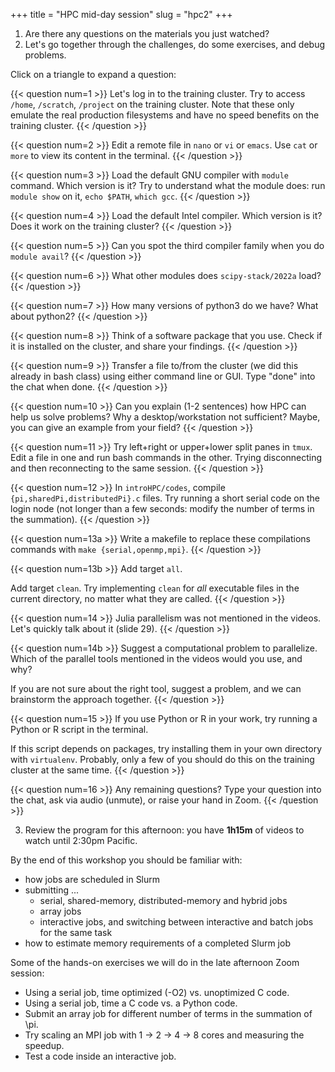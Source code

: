 +++
title = "HPC mid-day session"
slug = "hpc2"
+++

1. Are there any questions on the materials you just watched?
1. Let's go together through the challenges, do some exercises, and debug problems.

Click on a triangle to expand a question:

{{< question num=1 >}}
Let's log in to the training cluster. Try to access `/home`, `/scratch`, `/project` on the training cluster. Note that
these only emulate the real production filesystems and have no speed benefits on the training cluster.
{{< /question >}}

{{< question num=2 >}}
Edit a remote file in `nano` or `vi` or `emacs`. Use `cat` or `more` to view its content in the terminal.
{{< /question >}}

{{< question num=3 >}}
Load the default GNU compiler with `module` command. Which version is it? Try to understand what the module does: run
`module show` on it, `echo $PATH`, `which gcc`.
{{< /question >}}

{{< question num=4 >}}
Load the default Intel compiler. Which version is it? Does it work on the training cluster?
{{< /question >}}

{{< question num=5 >}}
Can you spot the third compiler family when you do `module avail`?
{{< /question >}}

{{< question num=6 >}}
What other modules does `scipy-stack/2022a` load?
{{< /question >}}

{{< question num=7 >}}
How many versions of python3 do we have? What about python2?
{{< /question >}}

{{< question num=8 >}}
Think of a software package that you use. Check if it is installed on the cluster, and share your findings.
{{< /question >}}

{{< question num=9 >}}
Transfer a file to/from the cluster (we did this already in bash class) using either command line or GUI. Type "done"
into the chat when done.
{{< /question >}}

{{< question num=10 >}}
Can you explain (1-2 sentences) how HPC can help us solve problems? Why a desktop/workstation not sufficient? Maybe, you
can give an example from your field?
{{< /question >}}

{{< question num=11 >}}
Try left+right or upper+lower split panes in `tmux`. Edit a file in one and run bash commands in the other. Trying
disconnecting and then reconnecting to the same session.
{{< /question >}}

{{< question num=12 >}}
In `introHPC/codes`, compile `{pi,sharedPi,distributedPi}.c` files. Try running a short serial code on the login node
(not longer than a few seconds: modify the number of terms in the summation).
{{< /question >}}

{{< question num=13a >}}
Write a makefile to replace these compilations commands with `make {serial,openmp,mpi}`.
{{< /question >}}

{{< question num=13b >}}
Add target `all`.

Add target `clean`. Try implementing `clean` for *all* executable files in the current directory, no matter what they
are called.
{{< /question >}}

{{< question num=14 >}}
Julia parallelism was not mentioned in the videos. Let's quickly talk about it (slide 29).
{{< /question >}}

{{< question num=14b >}}
Suggest a computational problem to parallelize. Which of the parallel tools mentioned in the videos would you use, and
why?

If you are not sure about the right tool, suggest a problem, and we can brainstorm the approach together.
{{< /question >}}


{{< question num=15 >}}
If you use Python or R in your work, try running a Python or R script in the terminal.

If this script depends on packages, try installing them in your own directory with `virtualenv`. Probably, only a few of
you should do this on the training cluster at the same time.
{{< /question >}}

{{< question num=16 >}}
Any remaining questions? Type your question into the chat, ask via audio (unmute), or raise your hand in Zoom.
{{< /question >}}

3. Review the program for this afternoon: you have **1h15m** of videos to watch until 2:30pm Pacific.

By the end of this workshop you should be familiar with:

- how jobs are scheduled in Slurm
- submitting ...
  - serial, shared-memory, distributed-memory and hybrid jobs
  - array jobs
  - interactive jobs, and switching between interactive and batch jobs for the same task
- how to estimate memory requirements of a completed Slurm job

Some of the hands-on exercises we will do in the late afternoon Zoom session:

- Using a serial job, time optimized (-O2) vs. unoptimized C code.
- Using a serial job, time a C code vs. a Python code.
- Submit an array job for different number of terms in the summation of \pi.
- Try scaling an MPI job with 1 -> 2 -> 4 -> 8 cores and measuring the speedup.
- Test a code inside an interactive job.






<!-- {{< solution >}} -->
<!-- ```sh -->
<!-- function countfiles() { -->
<!--     if [ $# -eq 0 ]; then -->
<!--         echo "No arguments given. Usage: countfiles dir1 dir2 ..." -->
<!--         return 1 -->
<!--     fi -->
<!--     for dir in $@; do -->
<!--         echo in $dir we found $(find $dir -type f | wc -l) files -->
<!--     done -->
<!-- } -->
<!-- ``` -->
<!-- {{< /solution >}} -->
